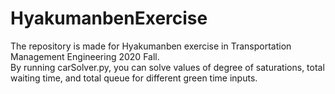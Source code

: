 # HyakumanbenExercise
The repository is made for Hyakumanben exercise in Transportation Management Engineering 2020 Fall.  
By running carSolver.py, you can solve values of degree of saturations, total waiting time, and total queue for different green time inputs.
